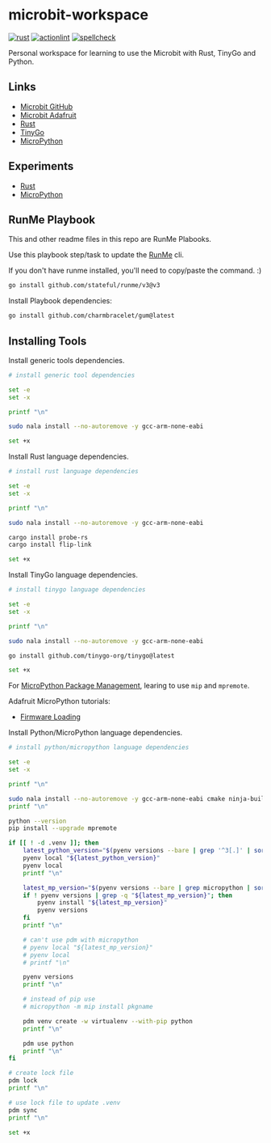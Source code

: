 # microbit-workspace

[![rust](https://github.com/vpayno/microbit-workspace/actions/workflows/rust.yml/badge.svg?branch=main)](https://github.com/vpayno/microbit-workspace/actions/workflows/rust.yml)
[![actionlint](https://github.com/vpayno/microbit-workspace/actions/workflows/gh-actions.yml/badge.svg?branch=main)](https://github.com/vpayno/microbit-workspace/actions/workflows/gh-actions.yml)
[![spellcheck](https://github.com/vpayno/microbit-workspace/actions/workflows/spellcheck.yml/badge.svg?branch=main)](https://github.com/vpayno/microbit-workspace/actions/workflows/spellcheck.yml)

Personal workspace for learning to use the Microbit with Rust, TinyGo and Python.

## Links

- [Microbit GitHub](https://github.com/bbcmicrobit)
- [Microbit Adafruit](https://learn.adafruit.com/category/micro-bit)
- [Rust](https://github.com/nrf-rs/microbit)
- [TinyGo](https://tinygo.org/docs/reference/microcontrollers/microbit/)
- [MicroPython](https://github.com/bbcmicrobit/micropython)

## Experiments

- [Rust](./rust/README.md)
- [MicroPython](./python/README.md)

## RunMe Playbook

This and other readme files in this repo are RunMe Plabooks.

Use this playbook step/task to update the [RunMe](https://runme.dev) cli.

If you don't have runme installed, you'll need to copy/paste the command. :)

```bash { background=false category=runme closeTerminalOnSuccess=true excludeFromRunAll=true interactive=true interpreter=bash name=setup-install-runme promptEnv=true terminalRows=10 }
go install github.com/stateful/runme/v3@v3
```

Install Playbook dependencies:

```bash { background=false category=runme closeTerminalOnSuccess=true excludeFromRunAll=true interactive=true interpreter=bash name=setup-runme-deps promptEnv=true terminalRows=10 }
go install github.com/charmbracelet/gum@latest
```

## Installing Tools

Install generic tools dependencies.

```bash { background=false category=setup closeTerminalOnSuccess=true excludeFromRunAll=true interactive=true interpreter=bash name=setup-install-tools-generic promptEnv=true terminalRows=10 }
# install generic tool dependencies

set -e
set -x

printf "\n"

sudo nala install --no-autoremove -y gcc-arm-none-eabi

set +x
```

Install Rust language dependencies.

```bash { background=false category=setup closeTerminalOnSuccess=true excludeFromRunAll=true interactive=true interpreter=bash name=setup-install-tools-rust promptEnv=true terminalRows=10 }
# install rust language dependencies

set -e
set -x

printf "\n"

sudo nala install --no-autoremove -y gcc-arm-none-eabi

cargo install probe-rs
cargo install flip-link

set +x
```

Install TinyGo language dependencies.

```bash { background=false category=setup closeTerminalOnSuccess=true excludeFromRunAll=true interactive=true interpreter=bash name=setup-install-tools-tinygo promptEnv=true terminalRows=10 }
# install tinygo language dependencies

set -e
set -x

printf "\n"

sudo nala install --no-autoremove -y gcc-arm-none-eabi

go install github.com/tinygo-org/tinygo@latest

set +x
```

For [MicroPython Package Management](https://docs.micropython.org/en/latest/reference/packages.html), learing to use `mip` and `mpremote`.

Adafruit MicroPython tutorials:

- [Firmware Loading](https://learn.adafruit.com/micropython-basics-how-to-load-micropython-on-a-board)

Install Python/MicroPython language dependencies.

```bash { background=false category=setup closeTerminalOnSuccess=true excludeFromRunAll=true interactive=true interpreter=bash name=setup-install-tools-micropython promptEnv=true terminalRows=10 }
# install python/micropython language dependencies

set -e
set -x

printf "\n"

sudo nala install --no-autoremove -y gcc-arm-none-eabi cmake ninja-build srecord libssl-dev yotta
printf "\n"

python --version
pip install --upgrade mpremote

if [[ ! -d .venv ]]; then
    latest_python_version="$(pyenv versions --bare | grep '^3[.]' | sort -V | tail -n 1)"
    pyenv local "${latest_python_version}"
    pyenv local
    printf "\n"

    latest_mp_version="$(pyenv versions --bare | grep micropython | sort -V)"
    if ! pyenv versions | grep -q "${latest_mp_version}"; then
        pyenv install "${latest_mp_version}"
        pyenv versions
    fi
    printf "\n"

    # can't use pdm with micropython
    # pyenv local "${latest_mp_version}"
    # pyenv local
    # printf "\n"

    pyenv versions
    printf "\n"

    # instead of pip use
    # micropython -m mip install pkgname

    pdm venv create -w virtualenv --with-pip python
    printf "\n"

    pdm use python
    printf "\n"
fi

# create lock file
pdm lock
printf "\n"

# use lock file to update .venv
pdm sync
printf "\n"

set +x
```
